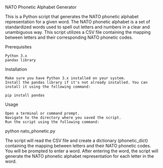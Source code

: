 NATO Phonetic Alphabet Generator

This is a Python script that generates the NATO phonetic alphabet representation for a given word. The NATO phonetic alphabet is a set of standardized words used to spell out letters and numbers in a clear and unambiguous way. This script utilizes a CSV file containing the mapping between letters and their corresponding NATO phonetic codes.

Prerequisites

    Python 3.x
    pandas library

Installation

    Make sure you have Python 3.x installed on your system.
    Install the pandas library if it's not already installed. You can install it using the following command:

    pip install pandas

Usage

    Open a terminal or command prompt.
    Navigate to the directory where you saved the script.
    Run the script using the following command:

python nato_phonetic.py

The script will read the CSV file and create a dictionary (phonetic_dict) containing the mapping between letters and their NATO phonetic codes.
You will be prompted to enter a word.
After entering the word, the script will generate the NATO phonetic alphabet representation for each letter in the word.
